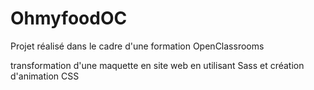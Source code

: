 # OhmyfoodOC

Projet réalisé dans le cadre d'une formation OpenClassrooms

transformation d'une maquette en site web en utilisant Sass et création d'animation CSS  
